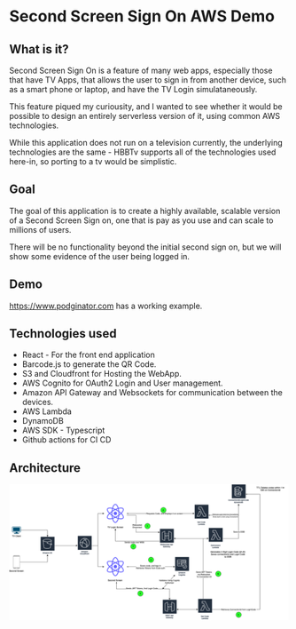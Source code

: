 # Second Screen Sign On AWS Demo

## What is it?

Second Screen Sign On is a feature of many web apps, especially those that have TV Apps, that allows the user to sign in from another device, such as a smart phone or laptop, and have the TV Login simulataneously. 

This feature piqued my curiousity, and I wanted to see whether it would be possible to design an entirely serverless version of it, using common AWS technologies. 

While this application does not run on a television currently, the underlying technologies are the same - HBBTv supports all of the technologies used here-in, so porting to a tv would be simplistic. 

## Goal 

The goal of this application is to create a highly available, scalable version of a Second Screen Sign on, one that is pay as you use and can scale to millions of users. 

There will be no functionality beyond the initial second sign on, but we will show some evidence of the user being logged in. 

## Demo 

https://www.podginator.com has a working example. 

## Technologies used

* React - For the front end application 
* Barcode.js to generate the QR Code. 
* S3 and Cloudfront for Hosting the WebApp. 
* AWS Cognito for OAuth2 Login and User management. 
* Amazon API Gateway and Websockets for communication between the devices. 
* AWS Lambda
* DynamoDB 
* AWS SDK - Typescript 
* Github actions for CI CD 

## Architecture 

![Architecture Diagram](./docs/img/architecture.png)


